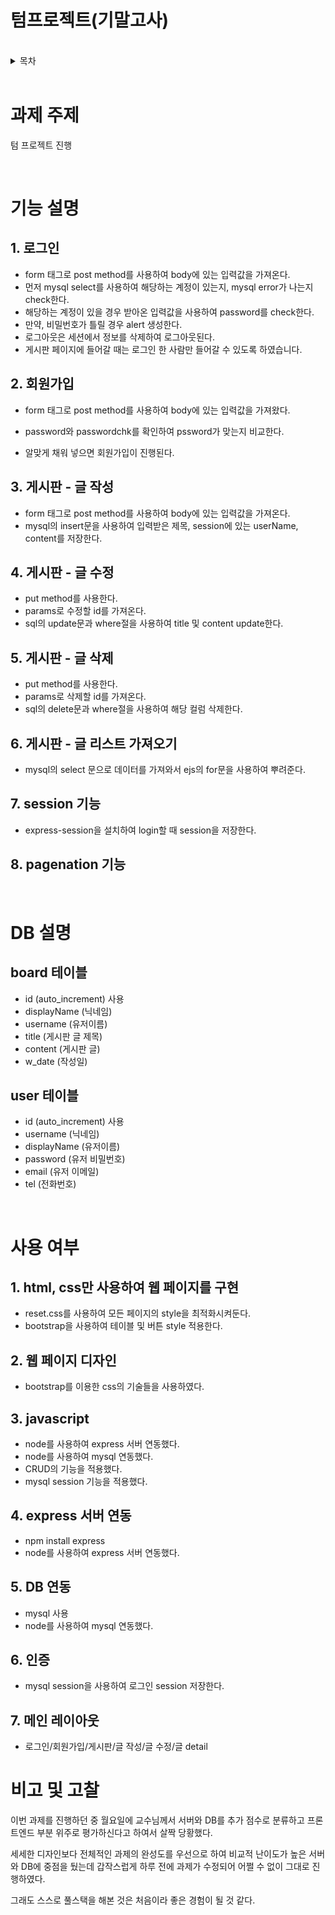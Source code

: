 # 텀프로젝트(기말고사) 

<br>

<details>
<summary>목차</summary>

- [과제 주제](#과제-주제)
- [기능 설명](#기능-설명)
- [DB 설명](#DB-설명)
- [사용 여부](#사용-여부)
- [비고 및 고찰](#비고-및-고찰)

</details>

<br>

# **과제 주제** 

텀 프로젝트 진행

<br>

# **기능 설명**

## 1. 로그인

- form 태그로 post method를 사용하여 body에 있는 입력값을 가져온다.
- 먼저 mysql select를 사용하여 해당하는 계정이 있는지, mysql error가 나는지 check한다.
- 해당하는 계정이 있을 경우 받아온 입력값을 사용하여 password를 check한다.
- 만약, 비밀번호가 틀릴 경우 alert 생성한다.
- 로그아웃은 세션에서 정보를 삭제하여 로그아웃된다.
- 게시판 페이지에 들어갈 때는 로그인 한 사람만 들어갈 수 있도록 하였습니다.


## 2. 회원가입

- form 태그로 post method를 사용하여 body에 있는 입력값을 가져왔다.
- password와 passwordchk를 확인하여 pssword가 맞는지 비교한다.

- 알맞게 채워 넣으면 회원가입이 진행된다.


## 3. 게시판 - 글 작성

- form 태그로 post method를 사용하여 body에 있는 입력값을 가져온다.
- mysql의 insert문을 사용하여 입력받은 제목, session에 있는 userName, content를 저장한다.


## 4. 게시판 - 글 수정

- put method를 사용한다.
- params로 수정할 id를 가져온다.
- sql의 update문과 where절을 사용하여 title 및 content update한다.


## 5. 게시판 - 글 삭제

- put method를 사용한다.
- params로 삭제할 id를 가져온다.
- sql의 delete문과 where절을 사용하여 해당 컬럼 삭제한다.


## 6. 게시판 - 글 리스트 가져오기

- mysql의 select 문으로 데이터를 가져와서 ejs의 for문을 사용하여 뿌려준다.


## 7. session 기능

- express-session을 설치하여 login할 때 session을 저장한다.


## 8. pagenation 기능


<br>

# **DB 설명**

## board 테이블

- id (auto_increment) 사용
- displayName (닉네임)
- username (유저이름)
- title (게시판 글 제목)
- content (게시판 글)
- w_date (작성일)

## user 테이블

- id (auto_increment) 사용
- username (닉네임)
- displayName (유저이름)
- password (유저 비밀번호) 
- email (유저 이메일)
- tel (전화번호)


<br>

# **사용 여부**

## 1. html, css만 사용하여 웹 페이지를 구현

- reset.css를 사용하여 모든 페이지의 style을 최적화시켜둔다.
- bootstrap을 사용하여 테이블 및 버튼 style 적용한다.


## 2. 웹 페이지 디자인

- bootstrap를 이용한 css의 기술들을 사용하였다.


## 3. javascript

- node를 사용하여 express 서버 연동했다.
- node를 사용하여 mysql 연동했다.
- CRUD의 기능을 적용했다.
- mysql session 기능을 적용했다.


## 4. express 서버 연동

- npm install express
- node를 사용하여 express 서버 연동했다.


## 5. DB 연동

- mysql 사용
- node를 사용하여 mysql 연동했다.

## 6. 인증

- mysql session을 사용하여 로그인 session 저장한다.


## 7. 메인 레이아웃
- 로그인/회원가입/게시판/글 작성/글 수정/글 detail 


# 비고 및 고찰

이번 과제를 진행하던 중 월요일에 교수님께서 서버와 DB를 추가 점수로 분류하고 프론트엔드 부분 위주로 평가하신다고 하여서 살짝 당황했다. 

세세한 디자인보다 전체적인 과제의 완성도를 우선으로 하여 비교적 난이도가 높은 서버와 DB에 중점을 뒀는데 갑작스럽게 하루 전에 과제가 수정되어 어쩔 수 없이 그대로 진행하였다. 

그래도 스스로 풀스택을 해본 것은 처음이라 좋은 경험이 될 것 같다.


